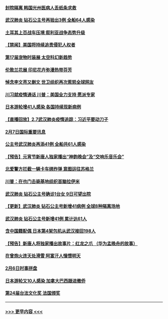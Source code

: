 #### [封院隔离 韩国光州医病人丢纸条求救](../pages/prog202/a102772282.md?t=02081044) 
#### [武汉肺炎 钻石公主号再验出3例 全船64人感染](../pages/prog202/a102771726.md?t=02081044) 
#### [土耳其上百战车压境 叙利亚战争态势升级](../pages/prog202/a102772132.md?t=02081044) 
#### [【禁闻】美国将持续追责侵犯人权者](../pages/prog202/a102772042.md?t=02081044) 
#### [第17届宠物时装展 太空科幻新趋势](../pages/prog202/a102772033.md?t=02081044) 
#### [伦敦兰花展 印尼花卉弥漫热带芬芳](../pages/prog202/a102772026.md?t=02081044) 
#### [悼念李文亮又删文 世卫组织再次惹怒全球网友](../pages/prog202/a102771968.md?t=02081044) 
#### [川习就疫情通话 川普：美国全力支持 愿派专家](../pages/prog202/a102771930.md?t=02081044) 
#### [日本游轮增41人感染 各国持续现新病例](../pages/prog202/a102771912.md?t=02081044) 
#### [【直播回放】2.7武汉肺炎疫情追踪：习近平要动刀子](../pages/prog202/a102771649.md?t=02081044) 
#### [2月7日国际重要讯息](../pages/prog202/a102771747.md?t=02081044) 
#### [公主号武汉肺炎再添41例 全船共61人感染](../pages/prog202/a102771703.md?t=02081044) 
#### [【预告】元宵节新唐人独家播出“神韵晚会”及“交响乐音乐会”](../pages/prog202/a102767674.md?t=02081044) 
#### [北爱警方拦截一辆卡车绑炸弹 意图运往苏格兰](../pages/prog202/a102771609.md?t=02081044) 
#### [川普：在也门击毙基地组织首脑拉伊米](../pages/prog202/a102771528.md?t=02081044) 
#### [武汉肺炎 钻石公主号确诊1台女 9日可望出院](../pages/prog202/a102771518.md?t=02081044) 
#### [【更新】武汉肺炎 钻石公主号新增41病例 全球8种隔离场地](../pages/prog202/a102770740.md?t=02081044) 
#### [武汉肺炎 钻石公主号新增41例 累计达61人](../pages/prog202/a102771486.md?t=02081044) 
#### [含中国籍配偶 日本第4架包机从武汉接回198人](../pages/prog202/a102771472.md?t=02081044) 
#### [【预告】新唐人将独家播出故事片：红龙之爪 （华为孟晚舟的故事）](../pages/prog202/a102767728.md?t=02081044) 
#### [在曾炮火连天处滑雪 阿富汗人憧憬明天](../pages/prog202/a102771290.md?t=02081044) 
#### [2月6日时事拼盘](../pages/prog202/a102771225.md?t=02081044) 
#### [日本游轮又10人感染 加拿大巴西跟进撤侨](../pages/prog202/a102771084.md?t=02081044) 
#### [第24届台法文化奖 法国颁奖](../pages/prog202/a102771032.md?t=02081044) 

----
#### [ >>> 更早内容 <<< ](../indexes/prog202-earlier.md)
